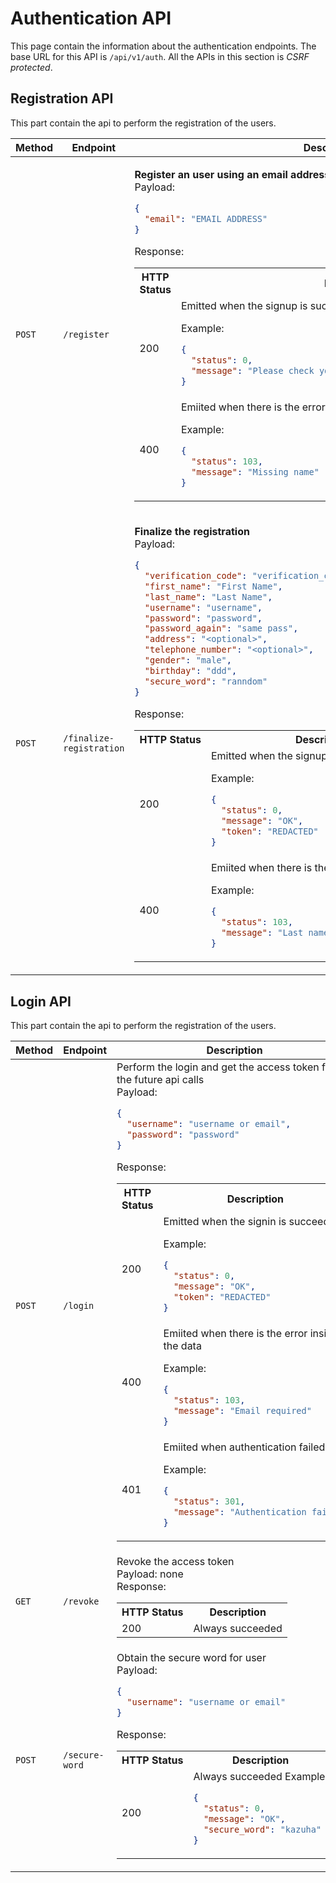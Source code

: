 # Authentication API

This page contain the information about the authentication endpoints. The base URL for this API is `/api/v1/auth`. All the APIs in this section is _CSRF protected_.

## Registration API

This part contain the api to perform the registration of the users.

<table>
<tr><th>Method</th><th>Endpoint</th><th>Description</th></tr>
<tbody>
<tr>
<td>

`POST`

</td><td>

`/register`

</td>
<td>

**Register an user using an email address**  
Payload:

```json
{
  "email": "EMAIL ADDRESS"
}
```

Response:

<table>
<tr><th>HTTP Status</th><th>Description</th></tr>
<tr><td>200</td><td>
Emitted when the signup is succeeded

Example:

```json
{
  "status": 0,
  "message": "Please check your email for the sign up instructions"
}
```

</td>
</tr>
<tr>
<td>400</td>
<td>Emiited when there is the error inside the data

Example:

```json
{
  "status": 103,
  "message": "Missing name"
}
```

</td>
</tr>
</table>
</td>
</tr>
<tr>
<td>

`POST`

</td><td>

`/finalize-registration`

</td>
<td>

**Finalize the registration**  
Payload:

```json
{
  "verification_code": "verification_code",
  "first_name": "First Name",
  "last_name": "Last Name",
  "username": "username",
  "password": "password",
  "password_again": "same pass",
  "address": "<optional>",
  "telephone_number": "<optional>",
  "gender": "male",
  "birthday": "ddd",
  "secure_word": "ranndom"
}
```

Response:

<table>
<tr><th>HTTP Status</th><th>Description</th></tr>
<tr><td>200</td><td>
Emitted when the signup is finalized sucessfully

Example:

```json
{
  "status": 0,
  "message": "OK",
  "token": "REDACTED"
}
```

</td>
</tr>
<tr>
<td>400</td>
<td>Emiited when there is the error inside the data

Example:

```json
{
  "status": 103,
  "message": "Last name is required"
}
```

</td>
</tr>
</table>
</td>
</tr>
</tbody>
</table>

## Login API

This part contain the api to perform the registration of the users.

<table>
<tr><th>Method</th><th>Endpoint</th><th>Description</th></tr>
<tbody>
<tr>
<td>

`POST`

</td><td>

`/login`</td><td>Perform the login and get the access token for the future api calls  
Payload:

```json
{
  "username": "username or email",
  "password": "password"
}
```

Response:

<table>
<tr><th>HTTP Status</th><th>Description</th></tr>
<tr><td>200</td><td>
Emitted when the signin is succeeded

Example:

```json
{
  "status": 0,
  "message": "OK",
  "token": "REDACTED"
}
```

</td>
</tr>
<tr>
<td>400</td>
<td>Emiited when there is the error inside the data

Example:

```json
{
  "status": 103,
  "message": "Email required"
}
```

</td>
</tr>
<tr>
<td>401</td>
<td>Emiited when authentication failed

Example:

```json
{
  "status": 301,
  "message": "Authentication failed"
}
```

</td>
</tr>
</table>
</td>
</tr>
<tr>
<td>

`GET`

</td><td>

`/revoke`</td><td>Revoke the access token  
Payload: none  
Response:

<table>
<tr><th>HTTP Status</th><th>Description</th></tr>
<tr><td>200</td><td>
Always succeeded
</td>
</tr>
</table>
</td>
</tr>
<tr>
<td>

`POST`

</td><td>

`/secure-word`</td><td>Obtain the secure word for user  
Payload:

```json
{
  "username": "username or email"
}
```

Response:

<table>
<tr><th>HTTP Status</th><th>Description</th></tr>
<tr><td>200</td><td>
Always succeeded    
Example:

```json
{
  "status": 0,
  "message": "OK",
  "secure_word": "kazuha"
}
```

</td>
</tr>
</table>
</td>
</tr>
</tbody>
</table>
